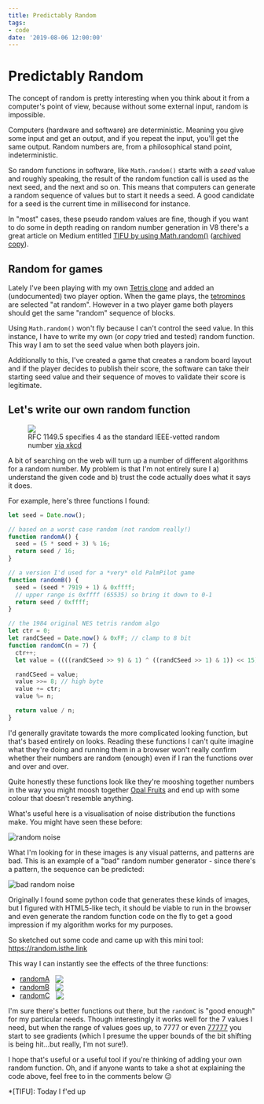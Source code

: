 ```yaml
---
title: Predictably Random
tags:
- code
date: '2019-08-06 12:00:00'
---
```


# Predictably Random

The concept of random is pretty interesting when you think about it from a computer's point of view, because without some external input, random is impossible.

Computers (hardware and software) are deterministic. Meaning you give some input and get an output, and if you repeat the input, you'll get the same output. Random numbers are, from a philosophical stand point, indeterministic.

<!--more-->

So random functions in software, like `Math.random()` starts with a _seed_ value and roughly speaking, the result of the random function call is used as the next seed, and the next and so on. This means that computers can generate a random sequence of values but to start it needs a seed. A good candidate for a seed is the current time in millisecond for instance.

In "most" cases, these pseudo random values are fine, though if you want to do some in depth reading on random number generation in V8 there's a great article on Medium entitled [TIFU by using Math.random()](https://medium.com/@betable/tifu-by-using-math-random-f1c308c4fd9d) ([archived copy](https://web.archive.org/web/20190418034608/https://medium.com/@betable/tifu-by-using-math-random-f1c308c4fd9d)).

## Random for games

Lately I've been playing with my own [Tetris clone](https://tetris.isthe.link/) and added an (undocumented) two player option. When the game plays, the [tetrominos](https://en.m.wikipedia.org/wiki/Tetromino) are selected "at random". However in a two player game both players should get the same "random" sequence of blocks.

Using `Math.random()` won't fly because I can't control the seed value. In this instance, I have to write my own (or _copy_ tried and tested) random function. This way I am to set the seed value when both players join.

Additionally to this, I've created a game that creates a random board layout and if the player decides to publish their score, the software can take their starting seed value and their sequence of moves to validate their score is legitimate.

## Let's write our own random function

<figure><img src="https://imgs.xkcd.com/comics/random_number.png"><figcaption>RFC 1149.5 specifies 4 as the standard IEEE-vetted random number <a href="https://xkcd.com/221/">via xkcd</a></figcaption></figure>

A bit of searching on the web will turn up a number of different algorithms for a random number. My problem is that I'm not entirely sure I a) understand the given code and b) trust the code actually does what it says it does.

For example, here's three functions I found:

```js
let seed = Date.now();

// based on a worst case random (not random really!)
function randomA() {
  seed = (5 * seed + 3) % 16;
  return seed / 16;
}

// a version I'd used for a *very* old PalmPilot game
function randomB() {
  seed = (seed * 7919 + 1) & 0xffff;
  // upper range is 0xffff (65535) so bring it down to 0-1
  return seed / 0xffff;
}

// the 1984 original NES tetris random algo
let ctr = 0;
let randCSeed = Date.now() & 0xFF; // clamp to 8 bit
function randomC(n = 7) {
  ctr++;
  let value = ((((randCSeed >> 9) & 1) ^ ((randCSeed >> 1) & 1)) << 15) | (randCSeed >> 1);

  randCSeed = value;
  value >>= 8; // high byte
  value += ctr;
  value %= n;

  return value / n;
}
```

I'd generally gravitate towards the more complicated looking function, but that's based entirely on looks. Reading these functions I can't quite imagine what they're doing and running them in a browser won't really confirm whether their numbers are random (enough) even if I ran the functions over and over and over.

Quite honestly these functions look like they're mooshing together numbers in the way you might moosh together [Opal Fruits](https://en.m.wikipedia.org/wiki/Starburst_(confectionery)) and end up with some colour that doesn't resemble anything.

What's useful here is a visualisation of noise distribution the functions make. You might have seen these before:

![random noise](/images/noise.png)

What I'm looking for in these images is any visual patterns, and patterns are bad. This is an example of a "bad" random number generator - since there's a pattern, the sequence can be predicted:

![bad random noise](/images/bad-noise.png)

Originally I found some python code that generates these kinds of images, but I figured with HTML5-like tech, it should be viable to run in the browser and even generate the random function code on the fly to get a good impression if my algorithm works for my purposes.

So sketched out some code and came up with this mini tool: https://random.isthe.link

This way I can instantly see the effects of the three functions:

- [randomA](https://random.isthe.link/?code=let+seed+%3D+Date.now%28%29%3B%0A%0Afunction+randomA%28%29+%7B%0A++seed+%3D+%285+*+seed+%2B+3%29+%25+16%3B%0A++return+seed+%2F+16%3B%0A%7D%0A%0Aexport+default+randomA%3B) <img src="/images/a.png" style="display: inline; margin: 0 8px; vertical-align: bottom">
- [randomB](https://random.isthe.link/?code=let+seed+%3D+Date.now%28%29%3B%0A%0Afunction+randomB%28%29+%7B%0A++seed+%3D+%28seed+*+7919+%2B+1%29+%26+0xffff%3B%0A++%2F%2F+upper+range+is+0xffff+%2865535%29+so+bring+it+down+to+0-1%0A++return+seed+%2F+0xffff%3B%0A%7D%0A%0A%0Aexport+default+randomB%3B) <img src="/images/b.png" style="display: inline; margin: 0 8px; vertical-align: bottom">
- [randomC](https://random.isthe.link/?code=let+seed+%3D+Date.now%28%29+%26+0xff%3B%0A%0Alet+ctr+%3D+0%3B%0Afunction+randomC%28n+%3D+7%29+%7B%0A++ctr%2B%2B%3B%0A++let+value+%3D+%28%28%28%28seed+%3E%3E+9%29+%26+1%29+%5E+%28%28seed+%3E%3E+1%29+%26+1%29%29+%3C%3C+15%29+%7C+%28seed+%3E%3E+1%29%3B%0A%0A++seed+%3D+value%3B%0A++value+%3E%3E%3D+8%3B+%2F%2F+high+byte%0A++value+%2B%3D+ctr%3B%0A++value+%25%3D+n%3B%0A%0A++return+value+%2F+n%3B%0A%7D%0A%0Aexport+default+randomC%3B) <img src="/images/c.png" style="display: inline; margin: 0 8px; vertical-align: bottom">

I'm sure there's better functions out there, but the `randomC` is "good enough" for my particular needs. Though interestingly it works well for the 7 values I need, but when the range of values goes up, to 7777 or even [77777](https://random.isthe.link/?code=let+seed+%3D+Date.now%28%29%3B%0A%0A%0Alet+ctr+%3D+0%3B%0Afunction+randomC%28n+%3D+77777%29+%7B%0A++ctr%2B%2B%3B%0A++let+value+%3D+%28%28%28%28seed+%3E%3E+9%29+%26+1%29+%5E+%28%28seed+%3E%3E+1%29+%26+1%29%29+%3C%3C+15%29+%7C+%28seed+%3E%3E+1%29%3B%0A%0A++seed+%3D+value%3B%0A++value+%3E%3E%3D+8%3B+%2F%2F+high+byte%0A++value+%2B%3D+ctr%3B%0A++value+%25%3D+n%3B%0A%0A++return+value+%2F+n%3B%0A%7D%0A%0Aexport+default+randomC%3B) you start to see gradients (which I presume the upper bounds of the bit shifting is being hit…but really, I'm not sure!).

I hope that's useful or a useful tool if you're thinking of adding your own random function. Oh, and if anyone wants to take a shot at explaining the code above, feel free to in the comments below 😉

*[TIFU]: Today I f'ed up
